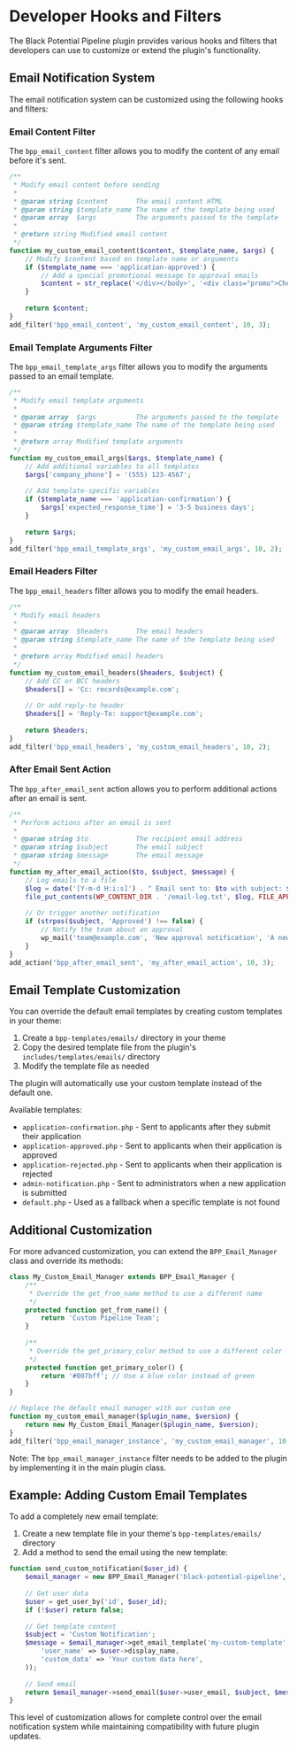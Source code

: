 # Developer Hooks and Filters

The Black Potential Pipeline plugin provides various hooks and filters that developers can use to customize or extend the plugin's functionality.

## Email Notification System

The email notification system can be customized using the following hooks and filters:

### Email Content Filter

The `bpp_email_content` filter allows you to modify the content of any email before it's sent.

```php
/**
 * Modify email content before sending
 *
 * @param string $content       The email content HTML
 * @param string $template_name The name of the template being used
 * @param array  $args          The arguments passed to the template
 *
 * @return string Modified email content
 */
function my_custom_email_content($content, $template_name, $args) {
    // Modify $content based on template name or arguments
    if ($template_name === 'application-approved') {
        // Add a special promotional message to approval emails
        $content = str_replace('</div></body>', '<div class="promo">Check out our upcoming webinar!</div></div></body>', $content);
    }
    
    return $content;
}
add_filter('bpp_email_content', 'my_custom_email_content', 10, 3);
```

### Email Template Arguments Filter

The `bpp_email_template_args` filter allows you to modify the arguments passed to an email template.

```php
/**
 * Modify email template arguments
 *
 * @param array  $args          The arguments passed to the template
 * @param string $template_name The name of the template being used
 *
 * @return array Modified template arguments
 */
function my_custom_email_args($args, $template_name) {
    // Add additional variables to all templates
    $args['company_phone'] = '(555) 123-4567';
    
    // Add template-specific variables
    if ($template_name === 'application-confirmation') {
        $args['expected_response_time'] = '3-5 business days';
    }
    
    return $args;
}
add_filter('bpp_email_template_args', 'my_custom_email_args', 10, 2);
```

### Email Headers Filter

The `bpp_email_headers` filter allows you to modify the email headers.

```php
/**
 * Modify email headers
 *
 * @param array  $headers       The email headers
 * @param string $template_name The name of the template being used
 *
 * @return array Modified email headers
 */
function my_custom_email_headers($headers, $subject) {
    // Add CC or BCC headers
    $headers[] = 'Cc: records@example.com';
    
    // Or add reply-to header
    $headers[] = 'Reply-To: support@example.com';
    
    return $headers;
}
add_filter('bpp_email_headers', 'my_custom_email_headers', 10, 2);
```

### After Email Sent Action

The `bpp_after_email_sent` action allows you to perform additional actions after an email is sent.

```php
/**
 * Perform actions after an email is sent
 *
 * @param string $to            The recipient email address
 * @param string $subject       The email subject
 * @param string $message       The email message
 */
function my_after_email_action($to, $subject, $message) {
    // Log emails to a file
    $log = date('[Y-m-d H:i:s]') . " Email sent to: $to with subject: $subject\n";
    file_put_contents(WP_CONTENT_DIR . '/email-log.txt', $log, FILE_APPEND);
    
    // Or trigger another notification
    if (strpos($subject, 'Approved') !== false) {
        // Notify the team about an approval
        wp_mail('team@example.com', 'New approval notification', 'A new applicant was approved.');
    }
}
add_action('bpp_after_email_sent', 'my_after_email_action', 10, 3);
```

## Email Template Customization

You can override the default email templates by creating custom templates in your theme:

1. Create a `bpp-templates/emails/` directory in your theme
2. Copy the desired template file from the plugin's `includes/templates/emails/` directory
3. Modify the template file as needed

The plugin will automatically use your custom template instead of the default one.

Available templates:
- `application-confirmation.php` - Sent to applicants after they submit their application
- `application-approved.php` - Sent to applicants when their application is approved
- `application-rejected.php` - Sent to applicants when their application is rejected
- `admin-notification.php` - Sent to administrators when a new application is submitted
- `default.php` - Used as a fallback when a specific template is not found

## Additional Customization

For more advanced customization, you can extend the `BPP_Email_Manager` class and override its methods:

```php
class My_Custom_Email_Manager extends BPP_Email_Manager {
    /**
     * Override the get_from_name method to use a different name
     */
    protected function get_from_name() {
        return 'Custom Pipeline Team';
    }
    
    /**
     * Override the get_primary_color method to use a different color
     */
    protected function get_primary_color() {
        return '#007bff'; // Use a blue color instead of green
    }
}

// Replace the default email manager with our custom one
function my_custom_email_manager($plugin_name, $version) {
    return new My_Custom_Email_Manager($plugin_name, $version);
}
add_filter('bpp_email_manager_instance', 'my_custom_email_manager', 10, 2);
```

Note: The `bpp_email_manager_instance` filter needs to be added to the plugin by implementing it in the main plugin class.

## Example: Adding Custom Email Templates

To add a completely new email template:

1. Create a new template file in your theme's `bpp-templates/emails/` directory
2. Add a method to send the email using the new template:

```php
function send_custom_notification($user_id) {
    $email_manager = new BPP_Email_Manager('black-potential-pipeline', '1.0.0');
    
    // Get user data
    $user = get_user_by('id', $user_id);
    if (!$user) return false;
    
    // Get template content
    $subject = 'Custom Notification';
    $message = $email_manager->get_email_template('my-custom-template', array(
        'user_name' => $user->display_name,
        'custom_data' => 'Your custom data here',
    ));
    
    // Send email
    return $email_manager->send_email($user->user_email, $subject, $message);
}
```

This level of customization allows for complete control over the email notification system while maintaining compatibility with future plugin updates. 